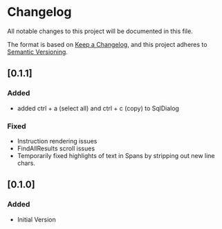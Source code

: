 # Changelog

All notable changes to this project will be documented in this file.

The format is based on [Keep a Changelog](https://keepachangelog.com/en/1.0.0/),
and this project adheres to
[Semantic Versioning](https://semver.org/spec/v2.0.0.html).


## [0.1.1]
### Added
- added ctrl + a (select all) and ctrl + c (copy) to SqlDialog

### Fixed
- Instruction rendering issues
- FindAllResults scroll issues
- Temporarily fixed highlights of text in Spans by stripping out new line chars.


## [0.1.0]
### Added
- Initial Version
